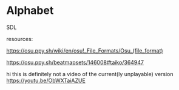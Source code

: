 # Alphabet
SDL

resources:

https://osu.ppy.sh/wiki/en/osu!_File_Formats/Osu_(file_format)

https://osu.ppy.sh/beatmapsets/146008#taiko/364947

hi this is definitely not a video of the current(ly unplayable) version
https://youtu.be/ObWXTaiAZUE
